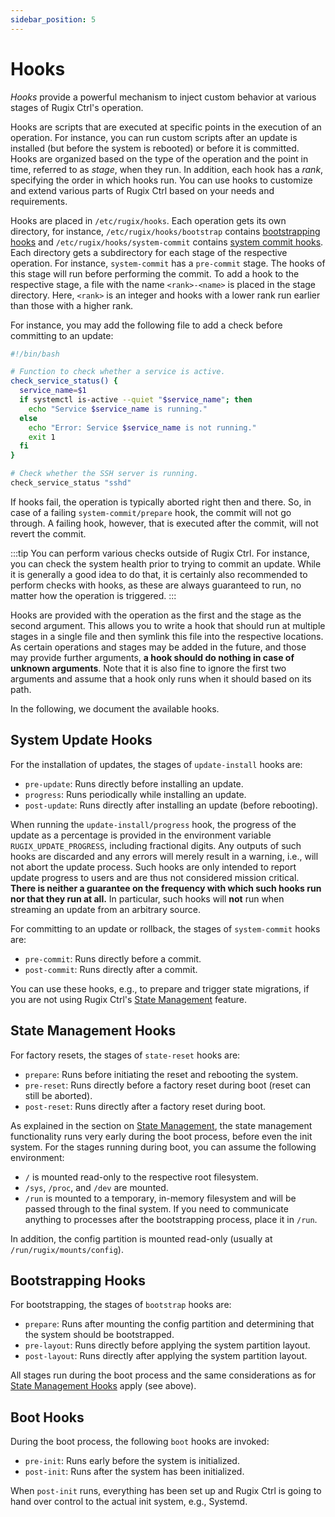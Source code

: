 ```yaml
---
sidebar_position: 5
---
```


# Hooks

_Hooks_ provide a powerful mechanism to inject custom behavior at various stages of Rugix Ctrl's operation.

Hooks are scripts that are executed at specific points in the execution of an operation. For instance, you can run custom scripts after an update is installed (but before the system is rebooted) or before it is committed. Hooks are organized based on the type of the operation and the point in time, referred to as _stage_, when they run. In addition, each hook has a _rank_, specifying the order in which hooks run. You can use hooks to customize and extend various parts of Rugix Ctrl based on your needs and requirements.

Hooks are placed in `/etc/rugix/hooks`. Each operation gets its own directory, for instance, `/etc/rugix/hooks/bootstrap` contains [bootstrapping hooks](#bootstrapping-hooks) and `/etc/rugix/hooks/system-commit` contains [system commit hooks](#system-update-hooks). Each directory gets a subdirectory for each stage of the respective operation. For instance, `system-commit` has a `pre-commit` stage. The hooks of this stage will run before performing the commit. To add a hook to the respective stage, a file with the name `<rank>-<name>` is placed in the stage directory. Here, `<rank>` is an integer and hooks with a lower rank run earlier than those with a higher rank.

For instance, you may add the following file to add a check before committing to an update:

```bash title="/etc/rugix/hooks/system-commit/pre-commit/10-check_system_health.sh"
#!/bin/bash

# Function to check whether a service is active.
check_service_status() {
  service_name=$1
  if systemctl is-active --quiet "$service_name"; then
    echo "Service $service_name is running."
  else
    echo "Error: Service $service_name is not running."
    exit 1
  fi
}

# Check whether the SSH server is running.
check_service_status "sshd"
```

If hooks fail, the operation is typically aborted right then and there. So, in case of a failing `system-commit/prepare` hook, the commit will not go through. A failing hook, however, that is executed after the commit, will not revert the commit.

:::tip
You can perform various checks outside of Rugix Ctrl. For instance, you can check the system health prior to trying to commit an update. While it is generally a good idea to do that, it is certainly also recommended to perform checks with hooks, as these are always guaranteed to run, no matter how the operation is triggered.
:::

Hooks are provided with the operation as the first and the stage as the second argument. This allows you to write a hook that should run at multiple stages in a single file and then symlink this file into the respective locations. As certain operations and stages may be added in the future, and those may provide further arguments, **a hook should do nothing in case of unknown arguments**.
Note that it is also fine to ignore the first two arguments and assume that a hook only runs when it should based on its path.

In the following, we document the available hooks.


## System Update Hooks

For the installation of updates, the stages of `update-install` hooks are:

- `pre-update`: Runs directly before installing an update.
- `progress`: Runs periodically while installing an update.
- `post-update`: Runs directly after installing an update (before rebooting).

When running the `update-install/progress` hook, the progress of the update as a percentage is provided in the environment variable `RUGIX_UPDATE_PROGRESS`, including fractional digits.
Any outputs of such hooks are discarded and any errors will merely result in a warning, i.e., will not abort the update process.
Such hooks are only intended to report update progress to users and are thus not considered mission critical.
**There is neither a guarantee on the frequency with which such hooks run nor that they run at all.**
In particular, such hooks will **not** run when streaming an update from an arbitrary source.

For committing to an update or rollback, the stages of `system-commit` hooks are:

- `pre-commit`: Runs directly before a commit.
- `post-commit`: Runs directly after a commit.

You can use these hooks, e.g., to prepare and trigger state migrations, if you are not using Rugix Ctrl's [State Management](./state-management.mdx) feature.


## State Management Hooks

For factory resets, the stages of `state-reset` hooks are:

- `prepare`: Runs before initiating the reset and rebooting the system.
- `pre-reset`: Runs directly before a factory reset during boot (reset can still be aborted).
- `post-reset`: Runs directly after a factory reset during boot.

As explained in the section on [State Management](./state-management.mdx), the state management functionality runs very early during the boot process, before even the init system.
For the stages running during boot, you can assume the following environment:

- `/` is mounted read-only to the respective root filesystem.
- `/sys`, `/proc`, and `/dev` are mounted.
- `/run` is mounted to a temporary, in-memory filesystem and will be passed through to the final system.
If you need to communicate anything to processes after the bootstrapping process, place it in `/run`.

In addition, the config partition is mounted read-only (usually at `/run/rugix/mounts/config`).

## Bootstrapping Hooks

For bootstrapping, the stages of `bootstrap` hooks are:

- `prepare`: Runs after mounting the config partition and determining that the system should be bootstrapped.
- `pre-layout`: Runs directly before applying the system partition layout.
- `post-layout`: Runs directly after applying the system partition layout.

All stages run during the boot process and the same considerations as for [State Management Hooks](#state-management-hooks) apply (see above).

## Boot Hooks

During the boot process, the following `boot` hooks are invoked:

- `pre-init`: Runs early before the system is initialized.
- `post-init`: Runs after the system has been initialized.

When `post-init` runs, everything has been set up and Rugix Ctrl is going to hand over control to the actual init system, e.g., Systemd.

